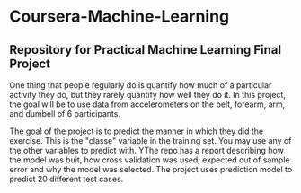 # Coursera-Machine-Learning
## Repository for Practical Machine Learning Final Project

One thing that people regularly do is quantify how much of a particular activity they do, but they rarely quantify how well they do it. In this project, the goal will be to use data from accelerometers on the belt, forearm, arm, and dumbell of 6 participants.

The goal of the project is to predict the manner in which they did the exercise. This is the "classe" variable in the training set. You may use any of the other variables to predict with. YThe repo has a report describing how the model was buit, how cross validation was used, expected out of sample error and why the model was selected. The project uses prediction model to predict 20 different test cases.
